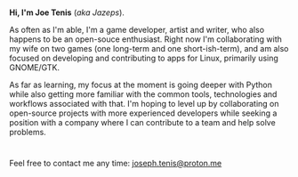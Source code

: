 ###
**Hi, I'm Joe Tenis** (*aka Jazeps*).

As often as I'm able, I'm a game developer, artist and writer, who also happens to be an open-souce enthusiast. Right now I'm collaborating with my wife on two games (one long-term and one short-ish-term), and am also focused on developing and contributing to apps for Linux, primarily using GNOME/GTK.

As far as learning, my focus at the moment is going deeper with Python while also getting more familiar with the common tools, technologies and workflows associated with that. I'm hoping to level up by collaborating on open-source projects with more experienced developers while seeking a position with a company where I can contribute to a team and help solve problems.
#
Feel free to contact me any time:
joseph.tenis@proton.me


<!---
jtenis/jtenis is a ✨ special ✨ repository because its `README.md` (this file) appears on your GitHub profile.
You can click the Preview link to take a look at your changes.
--->
